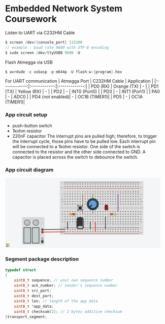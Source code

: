 # Embedded Network System Coursework

Listen to UART via C232HM Cable
```c
$ screen /dev/{console_port} 115200
// example - baud rate 9600 with UTF-8 encoding
$ sudo screen /dev/ttyUSB0 9600 -U
```

Flash Atmegga via USB
```c
$ avrdude -c usbasp -p m644p -U flash:w:{program}.hex
```

For UART communication 
| Atmegga Port | C232HM Cable | Application   |
|:------------:|:------------:|:-------------:|
| PD0 (RX)     | Orange (TX)  |      -        |
| PD1 (TX)     | Yellow (RX)  |      -        |
| PD2          |     -        |  INT0 (Port0) |
| PD3          |     -        |  INT1 (Port1) |
| PA0          |     -        |  ADC0         |
| PD4 (not enabled)|     -    |  OC1B (TIMER1)|
| PD5          |     -        |  OC1A (TIMER1)|



### App circuit setup
- push-button switch
- 1kohm resistor
- 220nF capacitor
The interrupt pins are pulled high; therefore, to trigger the interrupt cycle, those pins have to be pulled low. Each interrupt pin will be connected to a 1kohm resistor. One side of the switch is connected to the resistor and the other side connected to GND. A capacitor is placed across the switch to debounce the switch.

### App circuit diagram
<img src=app_circuit_diagram.png>

<br>

### Segment package description

```C
typedef struct
{
    uint8_t sequence; // your own sequence number
    uint8_t ack_number; // sender's sequence number
    uint8_t src_port;
    uint8_t dest_port;
    uint8_t len; // length of the app data
    uint8_t *app_data;
    uint8_t checksum[2]; // 2 bytes additive checksum
}transport_segment;
```